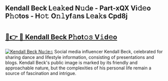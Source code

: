 ## Kendall Beck L𝚎a𝚔ed N𝚞𝚍e - Part-xQX Vi𝚍𝚎o P𝚑𝚘tos - H𝚘𝚝 O𝚗𝚕yf𝚊ns L𝚎a𝚔s Cpd8j

# <h2><a href="http://kf6io3l.oniu.top/?m=Kendall+Beck">🔗👉 🔴 Kendall Beck P𝚑ot𝚘𝚜 V𝚒d𝚎o</a></h2>

[![Kendall Beck Nu𝚍e𝚜](https://i.imgur.com/0qMVB7G.gif)](http://kf6io3l.oniu.top/?m=Kendall+Beck)
Social media influencer Kendall Beck, celebrated for sharing dance and lifestyle information, consisting of presentations and blogs. Kendall Beck's public image is marked by its friendly and approachable nature, but the complexities of his personal life remain a source of fascination and intrigue.  
